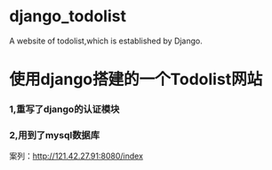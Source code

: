 # django_todolist
A website of  todolist,which is established by Django.

<h1>使用django搭建的一个Todolist网站</h1>
<h3>1,重写了django的认证模块</h3>
<h3>2,用到了mysql数据库</h3>
<p>案列：<a href="http://121.42.27.91:8080/index">http://121.42.27.91:8080/index</a></p>
